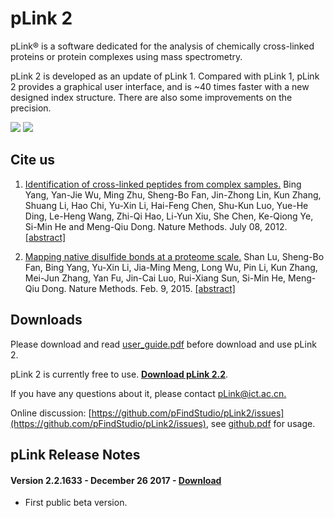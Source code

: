 # pLink 2

pLink® is a software dedicated for the analysis of chemically cross-linked proteins or protein complexes using mass spectrometry.

pLink 2 is developed as an update of pLink 1. Compared with pLink 1, pLink 2 provides a graphical user interface, and is ~40 times faster with a new designed index structure. There are also some improvements on the precision.

![](http://pfind.ict.ac.cn/software/pLink2/pLink2.png)
![](http://pfind.ict.ac.cn/software/pLink2/pLabel.png)


## Cite us
1. [Identification of cross-linked peptides from complex samples.](http://pfind.ict.ac.cn/paper/2012_yang.pdf)
Bing Yang, Yan-Jie Wu, Ming Zhu, Sheng-Bo Fan, Jin-Zhong Lin, Kun Zhang, Shuang Li, Hao Chi, Yu-Xin Li, Hai-Feng Chen, Shu-Kun Luo, Yue-He Ding, Le-Heng Wang, Zhi-Qi Hao, Li-Yun Xiu, She Chen, Ke-Qiong Ye, Si-Min He and Meng-Qiu Dong.
Nature Methods. July 08, 2012. [[abstract]](https://www.nature.com/articles/nmeth.2099)

2. [Mapping native disulfide bonds at a proteome scale.](http://pfind.ict.ac.cn/paper/2015_fan.pdf)
Shan Lu, Sheng-Bo Fan, Bing Yang, Yu-Xin Li, Jia-Ming Meng, Long Wu, Pin Li, Kun Zhang, Mei-Jun Zhang, Yan Fu, Jin-Cai Luo, Rui-Xiang Sun, Si-Min He, Meng-Qiu Dong.
Nature Methods. Feb. 9, 2015. [[abstract]](https://www.nature.com/articles/nmeth.3283)

## Downloads
Please download and read [user_guide.pdf](http://pfind.ict.ac.cn/software/pLink2/pLink2%20User%20Guide.pdf) before download and use pLink 2.

pLink 2 is currently free to use. **[Download pLink 2.2](http://pfind.ict.ac.cn/download/pLink2/pLink2.2.1633.exe)**.

If you have any questions about it, please contact [pLink@ict.ac.cn.](mailto:pLink@ict.ac.cn)

Online discussion: [https://github.com/pFindStudio/pLink2/issues](https://github.com/pFindStudio/pLink2/issues), see [github.pdf](http://pfind.ict.ac.cn/file/github.pdf) for usage.

## pLink Release Notes
#### Version 2.2.1633 - December 26 2017 - [Download](http://pfind.ict.ac.cn/download/pLink2/pLink2.2.1633.exe)
* First public beta version.

